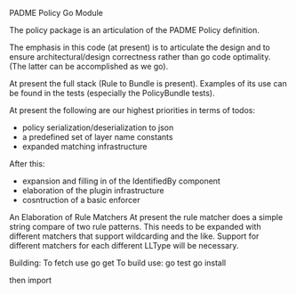 
PADME Policy Go Module

The policy package is an articulation of the PADME Policy definition.

The emphasis in this code (at present) is to articulate the design 
and to ensure architectural/design correctness rather than go code 
optimality. (The latter can be accomplished as we go).

At present the full stack (Rule to Bundle is present).  Examples of 
its use can be found in the tests (especially the PolicyBundle tests).

At present the following are our highest priorities in terms of todos:
- policy serialization/deserialization to json
- a predefined set of layer name constants
- expanded matching infrastructure

After this:
- expansion and filling in of the IdentifiedBy component
- elaboration of the plugin infrastructure
- cosntruction of a basic enforcer

An Elaboration of Rule Matchers
At present the rule matcher does a simple string compare of 
two rule patterns.  This needs to be expanded with different
matchers that support wildcarding and the like. Support for
different matchers for each different LLType will be necessary.

Building:
To fetch use 
    go get 
To build use:
    go test
    go install

then import

